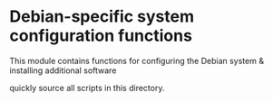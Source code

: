 # Debian-specific system configuration functions

This module contains functions for configuring the Debian system & installing additional software

quickly source all scripts in this directory.

